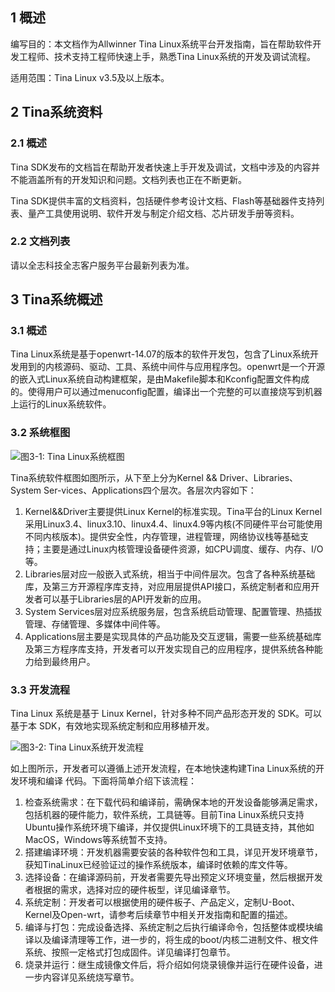 ## 1 概述

编写目的：本文档作为Allwinner Tina Linux系统平台开发指南，旨在帮助软件开发工程师、技术支持工程师快速上手，熟悉Tina Linux系统的开发及调试流程。

适用范围：Tina Linux v3.5及以上版本。


## 2 Tina系统资料

### 2.1 概述

Tina SDK发布的文档旨在帮助开发者快速上手开发及调试，文档中涉及的内容并不能涵盖所有的开发知识和问题。文档列表也正在不断更新。


Tina SDK提供丰富的文档资料，包括硬件参考设计文档、Flash等基础器件支持列表、量产工具使用说明、软件开发与制定介绍文档、芯片研发手册等资料。

### 2.2 文档列表

请以全志科技全志客户服务平台最新列表为准。

## 3 Tina系统概述

### 3.1 概述

Tina Linux系统是基于openwrt-14.07的版本的软件开发包，包含了Linux系统开发用到的内核源码、驱动、工具、系统中间件与应用程序包。openwrt是一个开源的嵌入式Linux系统自动构建框架，是由Makefile脚本和Kconfig配置文件构成的。使得用户可以通过menuconfig配置，编译出一个完整的可以直接烧写到机器上运行的Linux系统软件。

### 3.2 系统框图


![图3-1: Tina Linux系统框图](https://cdn.staticaly.com/gh/DongshanPI/Docs-Photos@master/Tina-Sdk/OpenRemoved_Tina_Linux_System_software_development_Guide-3-1.jpg)

Tina系统软件框图如图所示，从下至上分为Kernel && Driver、Libraries、System Ser-vices、Applications四个层次。各层次内容如下：


1. Kernel&&Driver主要提供Linux Kernel的标准实现。Tina平台的Linux Kernel 采用Linux3.4、linux3.10、linux4.4、linux4.9等内核(不同硬件平台可能使用不同内核版本)。提供安全性，内存管理，进程管理，网络协议栈等基础支持；主要是通过Linux内核管理设备硬件资源，如CPU调度、缓存、内存、I/O等。
2. Libraries层对应一般嵌入式系统，相当于中间件层次。包含了各种系统基础库，及第三方开源程序库支持，对应用层提供API接口，系统定制者和应用开发者可以基于Libraries层的API开发新的应用。
3. System Services层对应系统服务层，包含系统启动管理、配置管理、热插拔管理、存储管理、多媒体中间件等。
4. Applications层主要是实现具体的产品功能及交互逻辑，需要一些系统基础库及第三方程序库支持，开发者可以开发实现自己的应用程序，提供系统各种能力给到最终用户。

### 3.3 开发流程

Tina Linux 系统是基于 Linux Kernel，针对多种不同产品形态开发的 SDK。可以基于本
SDK，有效地实现系统定制和应用移植开发。


![图3-2: Tina Linux系统开发流程](https://cdn.staticaly.com/gh/DongshanPI/Docs-Photos@master/Tina-Sdk/OpenRemoved_Tina_Linux_System_software_development_Guide-3-2.jpg)

如上图所示，开发者可以遵循上述开发流程，在本地快速构建Tina Linux系统的开发环境和编译
代码。下面将简单介绍下该流程：

1. 检查系统需求：在下载代码和编译前，需确保本地的开发设备能够满足需求，包括机器的硬件能力，软件系统，工具链等。目前Tina Linux系统只支持Ubuntu操作系统环境下编译，并仅提供Linux环境下的工具链支持，其他如MacOS，Windows等系统暂不支持。
2. 搭建编译环境：开发机器需要安装的各种软件包和工具，详见开发环境章节，获知TinaLinux已经验证过的操作系统版本，编译时依赖的库文件等。
3. 选择设备：在编译源码前，开发者需要先导出预定义环境变量，然后根据开发者根据的需求，选择对应的硬件板型，详见编译章节。
4. 系统定制：开发者可以根据使用的硬件板子、产品定义，定制U-Boot、Kernel及Open-wrt，请参考后续章节中相关开发指南和配置的描述。
5. 编译与打包：完成设备选择、系统定制之后执行编译命令，包括整体或模块编译以及编译清理等工作，进一步的，将生成的boot/内核二进制文件、根文件系统、按照一定格式打包成固件。详见编译打包章节。
6. 烧录并运行：继生成镜像文件后，将介绍如何烧录镜像并运行在硬件设备，进一步内容详见系统烧写章节。